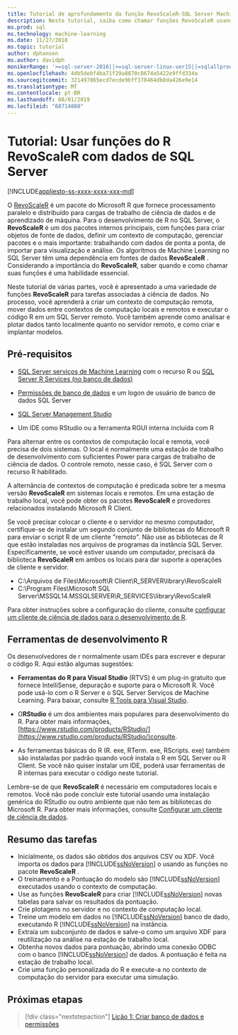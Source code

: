 ```yaml
---
title: Tutorial de aprofundamento da função RevoScaleR-SQL Server Machine Learning
description: Neste tutorial, saiba como chamar funções RevoScaleR usando a integração do SQL Server Machine Learning R.
ms.prod: sql
ms.technology: machine-learning
ms.date: 11/27/2018
ms.topic: tutorial
author: dphansen
ms.author: davidph
monikerRange: '>=sql-server-2016||>=sql-server-linux-ver15||=sqlallproducts-allversions'
ms.openlocfilehash: 4db5debf4ba71f29a8870c8674a5422e9ffd334a
ms.sourcegitcommit: 321497065ecd7ecde9bff378464db8da426e9e14
ms.translationtype: MT
ms.contentlocale: pt-BR
ms.lasthandoff: 08/01/2019
ms.locfileid: "68714880"
---
```

# <a name="tutorial-use-revoscaler-r-functions-with-sql-server-data"></a>Tutorial: Usar funções do R RevoScaleR com dados de SQL Server
[!INCLUDE[appliesto-ss-xxxx-xxxx-xxx-md](../../includes/appliesto-ss-xxxx-xxxx-xxx-md.md)]

O [RevoScaleR](https://docs.microsoft.com/machine-learning-server/r-reference/revoscaler/revoscaler) é um pacote do Microsoft R que fornece processamento paralelo e distribuído para cargas de trabalho de ciência de dados e de aprendizado de máquina. Para o desenvolvimento de R no SQL Server, o **RevoScaleR** é um dos pacotes internos principais, com funções para criar objetos de fonte de dados, definir um contexto de computação, gerenciar pacotes e o mais importante: trabalhando com dados de ponta a ponta, de importar para visualização e análise. Os algoritmos de Machine Learning no SQL Server têm uma dependência em fontes de dados **RevoScaleR** . Considerando a importância do **RevoScaleR**, saber quando e como chamar suas funções é uma habilidade essencial. 

Neste tutorial de várias partes, você é apresentado a uma variedade de funções **RevoScaleR** para tarefas associadas à ciência de dados. No processo, você aprenderá a criar um contexto de computação remota, mover dados entre contextos de computação locais e remotos e executar o código R em um SQL Server remoto. Você também aprende como analisar e plotar dados tanto localmente quanto no servidor remoto, e como criar e implantar modelos.

## <a name="prerequisites"></a>Pré-requisitos

+ [SQL Server serviços de Machine Learning](../install/sql-machine-learning-services-windows-install.md) com o recurso R ou [SQL Server R Services (no banco de dados)](../install/sql-r-services-windows-install.md)
  
+ [Permissões de banco de dados](../security/user-permission.md) e um logon de usuário de banco de dados SQL Server

+ [SQL Server Management Studio](https://docs.microsoft.com/sql/ssms/download-sql-server-management-studio-ssms)

+ Um IDE como RStudio ou a ferramenta RGUI interna incluída com R

Para alternar entre os contextos de computação local e remota, você precisa de dois sistemas. O local é normalmente uma estação de trabalho de desenvolvimento com suficientes Power para cargas de trabalho de ciência de dados. O controle remoto, nesse caso, é SQL Server com o recurso R habilitado. 

A alternância de contextos de computação é predicada sobre ter a mesma versão **RevoScaleR** em sistemas locais e remotos. Em uma estação de trabalho local, você pode obter os pacotes **RevoScaleR** e provedores relacionados instalando Microsoft R Client.

Se você precisar colocar o cliente e o servidor no mesmo computador, certifique-se de instalar um segundo conjunto de bibliotecas do Microsoft R para enviar o script R de um cliente "remoto". Não use as bibliotecas de R que estão instaladas nos arquivos de programas da instância SQL Server. Especificamente, se você estiver usando um computador, precisará da biblioteca **RevoScaleR** em ambos os locais para dar suporte a operações de cliente e servidor.

+ C:\Arquivos de Files\Microsoft\R Client\R_SERVER\library\RevoScaleR 
+ C:\Program Files\Microsoft SQL Server\MSSQL14.MSSQLSERVER\R_SERVICES\library\RevoScaleR

Para obter instruções sobre a configuração do cliente, consulte [configurar um cliente de ciência de dados para o desenvolvimento de R](../r/set-up-a-data-science-client.md).


## <a name="r-development-tools"></a>Ferramentas de desenvolvimento R

Os desenvolvedores de r normalmente usam IDEs para escrever e depurar o código R. Aqui estão algumas sugestões:

- **Ferramentas do R para Visual Studio** (RTVS) é um plug-in gratuito que fornece IntelliSense, depuração e suporte para o Microsoft R. Você pode usá-lo com o R Server e o SQL Server Serviços de Machine Learning. Para baixar, consulte [R Tools para Visual Studio](https://www.visualstudio.com/vs/rtvs/).

- O**RStudio** é um dos ambientes mais populares para desenvolvimento do R. Para obter mais informações, [https://www.rstudio.com/products/RStudio/](https://www.rstudio.com/products/RStudio/)consulte.

- As ferramentas básicas do R (R. exe, RTerm. exe, RScripts. exe) também são instaladas por padrão quando você instala o R em SQL Server ou R Client. Se você não quiser instalar um IDE, poderá usar ferramentas de R internas para executar o código neste tutorial.

Lembre-se de que **RevoScaleR** é necessário em computadores locais e remotos. Você não pode concluir este tutorial usando uma instalação genérica do RStudio ou outro ambiente que não tem as bibliotecas do Microsoft R. Para obter mais informações, consulte [Configurar um cliente de ciência de dados](../r/set-up-a-data-science-client.md).

## <a name="summary-of-tasks"></a>Resumo das tarefas

+ Inicialmente, os dados são obtidos dos arquivos CSV ou XDF. Você importa os dados para [!INCLUDE[ssNoVersion](../../includes/ssnoversion-md.md)] o usando as funções no pacote **RevoScaleR** .
+ O treinamento e a Pontuação do modelo são [!INCLUDE[ssNoVersion](../../includes/ssnoversion-md.md)] executados usando o contexto de computação. 
+ Use as funções **RevoScaleR** para criar [!INCLUDE[ssNoVersion](../../includes/ssnoversion-md.md)] novas tabelas para salvar os resultados da pontuação.
+ Crie plotagens no servidor e no contexto de computação local.
+ Treine um modelo em dados no [!INCLUDE[ssNoVersion](../../includes/ssnoversion-md.md)] banco de dado, executando R [!INCLUDE[ssNoVersion](../../includes/ssnoversion-md.md)] na instância.
+ Extraia um subconjunto de dados e salve-o como um arquivo XDF para reutilização na análise na estação de trabalho local.
+ Obtenha novos dados para pontuação, abrindo uma conexão ODBC com o banco [!INCLUDE[ssNoVersion](../../includes/ssnoversion-md.md)] de dados. A pontuação é feita na estação de trabalho local.
+ Crie uma função personalizada do R e execute-a no contexto de computação do servidor para executar uma simulação.

## <a name="next-steps"></a>Próximas etapas

> [!div class="nextstepaction"]
> [Lição 1: Criar banco de dados e permissões](deepdive-work-with-sql-server-data-using-r.md)